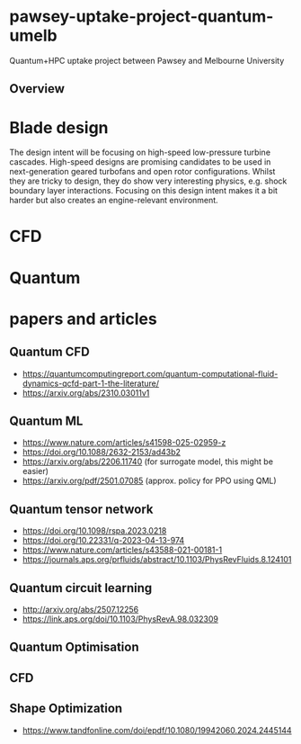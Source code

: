 # pawsey-uptake-project-quantum-umelb
Quantum+HPC uptake project between Pawsey and Melbourne University

## Overview

# Blade design

The design intent will be focusing on high-speed low-pressure turbine cascades.
High-speed designs are promising candidates to be used in next-generation geared turbofans and open rotor configurations.
Whilst they are tricky to design, they do show very interesting physics, e.g. shock boundary layer interactions.
Focusing on this design intent makes it a bit harder but also creates an engine-relevant environment.

# CFD

# Quantum

# papers and articles

## Quantum CFD

* https://quantumcomputingreport.com/quantum-computational-fluid-dynamics-qcfd-part-1-the-literature/
* https://arxiv.org/abs/2310.03011v1

## Quantum ML

* https://www.nature.com/articles/s41598-025-02959-z
* https://doi.org/10.1088/2632-2153/ad43b2
* https://arxiv.org/abs/2206.11740 (for surrogate model, this might be easier)
* https://arxiv.org/pdf/2501.07085 (approx. policy for PPO using QML)

## Quantum tensor network

* https://doi.org/10.1098/rspa.2023.0218
* https://doi.org/10.22331/q-2023-04-13-974
* https://www.nature.com/articles/s43588-021-00181-1
* https://journals.aps.org/prfluids/abstract/10.1103/PhysRevFluids.8.124101

## Quantum circuit learning

* http://arxiv.org/abs/2507.12256
* https://link.aps.org/doi/10.1103/PhysRevA.98.032309

## Quantum Optimisation

## CFD

## Shape Optimization
* https://www.tandfonline.com/doi/epdf/10.1080/19942060.2024.2445144


